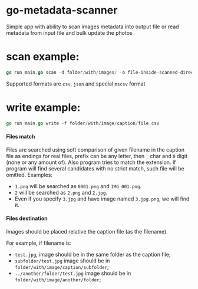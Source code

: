 # go-metadata-scanner
Simple app with ability to scan images metadata into output file or read metadata from input file and bulk update the photos

# scan example:
```go
go run main.go scan -d folder/with/images/ -o file-inside-scanned-directory -f format
```

Supported formats are `csv`, `json` and special `mscsv` format

# write example:
```go
go run main.go write -f folder/with/image/caption/file.csv
```

#### Files match
Files are searched using soft comparison of given filename in the caption file as endings for real files, 
prefix can be any letter, then `_` char and `0` digit (none or any amount of).
Also program tries to match the extension. If program will find several candidates with no strict match, such file will be omitted.
Examples:
 
 * `1.png` will be searched as `0001.png` and `IMG_001.png`.
 * `2` will be searched as `2.png` and `2.jpg`.
 * Even if you specify `3.jpg` and have image named `3.jpg.png`, we will find it. 

#### Files destination
Images should be placed relative the caption file (as the filename).

For example, if filename is:
 * `test.jpg`, image should be in the same folder as the caption file;
 * `subfolder/test.jpg` image should be in ` folder/with/image/caption/subfolder`;
 * `../another/folder/test.jpg` image should be in ` folder/with/image/another/folder`;
